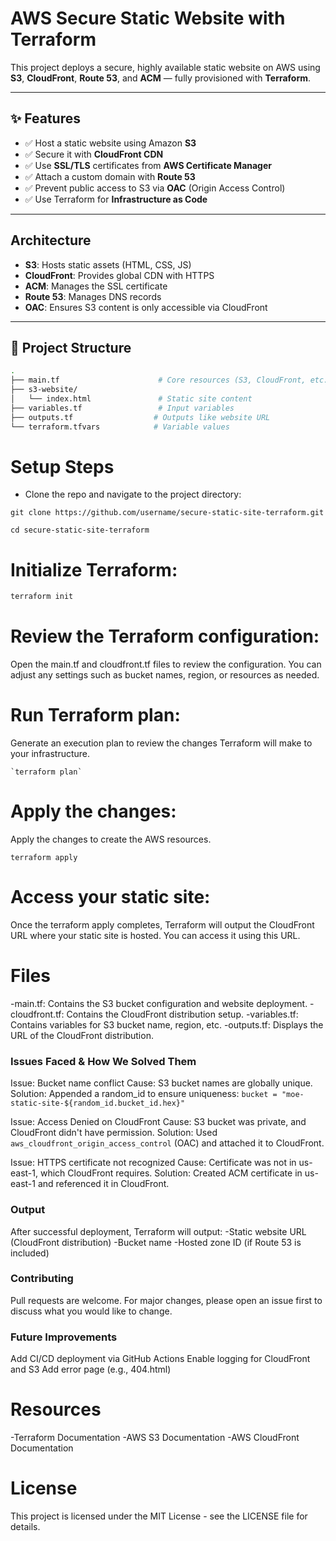 # AWS Secure Static Website with Terraform

This project deploys a secure, highly available static website on AWS using **S3**, **CloudFront**, **Route 53**, and **ACM** — fully provisioned with **Terraform**.

---

## ✨ Features

- ✅ Host a static website using Amazon **S3**
- ✅ Secure it with **CloudFront CDN**
- ✅ Use **SSL/TLS** certificates from **AWS Certificate Manager**
- ✅ Attach a custom domain with **Route 53**
- ✅ Prevent public access to S3 via **OAC** (Origin Access Control)
- ✅ Use Terraform for **Infrastructure as Code**

---

## Architecture

- **S3**: Hosts static assets (HTML, CSS, JS)
- **CloudFront**: Provides global CDN with HTTPS
- **ACM**: Manages the SSL certificate
- **Route 53**: Manages DNS records
- **OAC**: Ensures S3 content is only accessible via CloudFront

---

## 📁 Project Structure

```bash
.
├── main.tf                      # Core resources (S3, CloudFront, etc.)
├── s3-website/
│   └── index.html               # Static site content
├── variables.tf                 # Input variables
├── outputs.tf                  # Outputs like website URL
└── terraform.tfvars            # Variable values
```


# Setup Steps
- Clone the repo and navigate to the project directory:

`git clone https://github.com/username/secure-static-site-terraform.git`

`cd secure-static-site-terraform`

# Initialize Terraform:
```bash
terraform init
```

# Review the Terraform configuration:
Open the main.tf and cloudfront.tf files to review the configuration. You can adjust any settings such as bucket names, region, or resources as needed.

# Run Terraform plan:
Generate an execution plan to review the changes Terraform will make to your infrastructure.

```
`terraform plan`
```

# Apply the changes:
Apply the changes to create the AWS resources.

`terraform apply`

# Access your static site:
Once the terraform apply completes, Terraform will output the CloudFront URL where your static site is hosted. You can access it using this URL.

# Files
-main.tf: Contains the S3 bucket configuration and website deployment.
-cloudfront.tf: Contains the CloudFront distribution setup.
-variables.tf: Contains variables for S3 bucket name, region, etc.
-outputs.tf: Displays the URL of the CloudFront distribution.

### Issues Faced & How We Solved Them
Issue: Bucket name conflict
Cause: S3 bucket names are globally unique.
Solution: Appended a random_id to ensure uniqueness:
`bucket = "moe-static-site-${random_id.bucket_id.hex}"`

Issue: Access Denied on CloudFront
Cause: S3 bucket was private, and CloudFront didn't have permission.
Solution: Used `aws_cloudfront_origin_access_control` (OAC) and attached it to CloudFront.

Issue: HTTPS certificate not recognized
Cause: Certificate was not in us-east-1, which CloudFront requires.
Solution: Created ACM certificate in us-east-1 and referenced it in CloudFront.

### Output
After successful deployment, Terraform will output:
-Static website URL (CloudFront distribution)
-Bucket name
-Hosted zone ID (if Route 53 is included)

### Contributing
Pull requests are welcome. For major changes, please open an issue first to discuss what you would like to change.

### Future Improvements

Add CI/CD deployment via GitHub Actions
Enable logging for CloudFront and S3
Add error page (e.g., 404.html)


# Resources
-Terraform Documentation
-AWS S3 Documentation
-AWS CloudFront Documentation

# License
This project is licensed under the MIT License - see the LICENSE file for details.